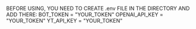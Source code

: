 BEFORE USING, YOU NEED TO CREATE .env FILE IN THE DIRECTORY AND ADD THERE:
BOT_TOKEN = "YOUR_TOKEN"
OPENAI_API_KEY = "YOUR_TOKEN"
YT_API_KEY = "YOUR_TOKEN"
